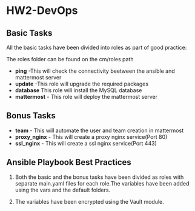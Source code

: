 
# HW2-DevOps

## Basic Tasks 

All the basic tasks have been divided into roles as part of good practice:

The roles folder can be found on the cm/roles path

* **ping** -This will check the connectivity beetween the ansible and mattermost server
* **update** -This role will upgrade the required packages
* **database** This role will install the MySQL database
* **mattermost** - This role will deploy the mattermost server

## Bonus Tasks

* **team** - This will automate the user and team creation in mattermost
* **proxy_nginx** - This will create a proxy nginx service(Port 80)
* **ssl_nginx** - This will create a ssl nginx service(Port 443)


## Ansible Playbook Best Practices

1) Both the basic and the bonus tasks have been divided as roles with separate main.yaml files for each role.The variables have been added using the vars and the default folders.

2) The variables have been encrypted using the Vault module.

